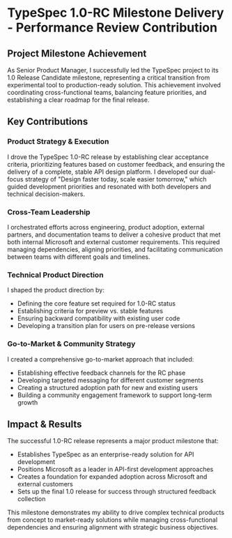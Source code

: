 # TypeSpec 1.0-RC Milestone Delivery - Performance Review Contribution

## Project Milestone Achievement

As Senior Product Manager, I successfully led the TypeSpec project to its 1.0 Release Candidate milestone, representing a critical transition from experimental tool to production-ready solution. This achievement involved coordinating cross-functional teams, balancing feature priorities, and establishing a clear roadmap for the final release.

## Key Contributions

### Product Strategy & Execution

I drove the TypeSpec 1.0-RC release by establishing clear acceptance criteria, prioritizing features based on customer feedback, and ensuring the delivery of a complete, stable API design platform. I developed our dual-focus strategy of "Design faster today, scale easier tomorrow," which guided development priorities and resonated with both developers and technical decision-makers.

### Cross-Team Leadership

I orchestrated efforts across engineering, product adoption, external partners, and documentation teams to deliver a cohesive product that met both internal Microsoft and external customer requirements. This required managing dependencies, aligning priorities, and facilitating communication between teams with different goals and timelines.

### Technical Product Direction

I shaped the product direction by:

- Defining the core feature set required for 1.0-RC status
- Establishing criteria for preview vs. stable features
- Ensuring backward compatibility with existing user code
- Developing a transition plan for users on pre-release versions

### Go-to-Market & Community Strategy

I created a comprehensive go-to-market approach that included:

- Establishing effective feedback channels for the RC phase
- Developing targeted messaging for different customer segments
- Creating a structured adoption path for new and existing users
- Building a community engagement framework to support long-term growth

## Impact & Results

The successful 1.0-RC release represents a major product milestone that:

- Establishes TypeSpec as an enterprise-ready solution for API development
- Positions Microsoft as a leader in API-first development approaches
- Creates a foundation for expanded adoption across Microsoft and external customers
- Sets up the final 1.0 release for success through structured feedback collection

This milestone demonstrates my ability to drive complex technical products from concept to market-ready solutions while managing cross-functional dependencies and ensuring alignment with strategic business objectives.
